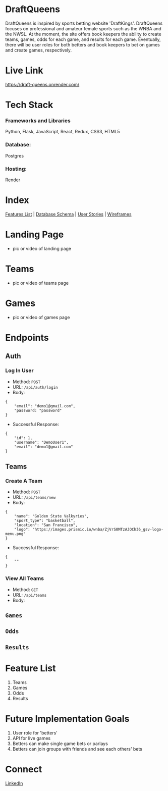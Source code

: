 # DraftQueens 
DraftQueens is inspired by sports betting website 'DraftKings'. DraftQueens focuses on professional and amateur female sports such as the WNBA and the NWSL. At the moment, the site offers book keepers the ability to create teams, games, odds for each game, and results for each game. Eventually, there will be user roles for both betters and book keepers to bet on games and create games, respectively. 


# Live Link
https://draft-queens.onrender.com/


# Tech Stack

### Frameworks and Libraries
Python, Flask, JavaScript, React, Redux, CSS3, HTML5

### Database: 
Postgres

### Hosting: 
Render


# Index
[Features List](https://github.com/OrangeTabia/Draft-Queens/wiki/MVP-Features-List) | [Database Schema](https://github.com/OrangeTabia/Draft-Queens/wiki/Database-Schema) | [User Stories](https://github.com/OrangeTabia/Draft-Queens/wiki/User-Stories) | [Wireframes](https://github.com/OrangeTabia/Draft-Queens/wiki/Wireframes)


# Landing Page
- pic or video of landing page

# Teams
- pic or video of teams page

# Games
- pic or video of games page


# Endpoints

## Auth
### Log In User
- Method: `POST`
- URL: `/api/auth/login`
- Body: 
```
{
    "email": "demo1@gmail.com",
    "password: "password"
}
```
- Successful Response: 
```
{
    "id": 1,
    "username": "DemoUser1", 
    "email": "demo1@gmail.com"
}
```

## Teams
### Create A Team
- Method: `POST`
- URL: `/api/teams/new`
- Body: 
```
{
    "name": "Golden State Valkyries",
    "sport_type": "basketball",
    "location": "San Francisco",
    "logo": "https://images.prismic.io/wnba/ZjVrS0MTzAJOCh36_gsv-logo-menu.png"
}
```
- Successful Response: 
```
{
    ""
}
```

### View All Teams
- Method: `GET`
- URL: `/api/teams`
- Body: 

## `Games`
## `Odds`
## `Results`


# Feature List
1. Teams
2. Games
3. Odds
4. Results

# Future Implementation Goals
1. User role for 'betters' 
2. API for live games
3. Betters can make single game bets or parlays
4. Betters can join groups with friends and see each others' bets

# Connect
[LinkedIn](https://www.linkedin.com/in/tabiaye/)


